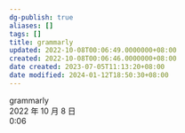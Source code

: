 ```yaml
---
dg-publish: true
aliases: []
tags: []
title: grammarly
updated: 2022-10-08T00:06:49.0000000+08:00
created: 2022-10-08T00:06:46.0000000+08:00
date created: 2023-07-05T11:13:20+08:00
date modified: 2024-01-12T18:50:30+08:00
---
```


grammarly  
2022 年 10 月 8 日  
0:06
